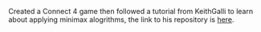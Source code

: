Created a Connect 4 game then followed a tutorial from KeithGalli to learn about applying minimax alogrithms, the link to his repository is [here]([url](https://github.com/KeithGalli/Connect4-Python)).
